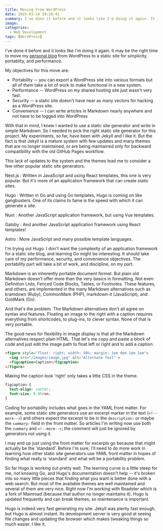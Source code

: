 ```yaml
---
title: Moving From WordPress
date: 2025-03-14 19:28:41
summary: I've done it before and it looks like I'm doing it again. It just may be the right time to move my [personal blog](htpp://www.bobrockefeller.com) from WordPress to a static site for simplicity, portablity, and performance.
image:
categories:
  - Web Development
tags: [WordPress]
---
```


I've done it before and it looks like I'm doing it again. It may be the right time to move my [personal blog](htpp://www.bobrockefeller.com) from WordPress to a static site for simplicity, portablity, and performance.

<!--more-->

My objectives for this move are:

- Portability -- you can export a WordPress site into various formats but all of them take a lot of work to make functional in a new system.
- Performance -- WordPress on my shared hosting site just wasn't very fast.
- Security -- a static site doesn't have near as many vectors for hacking as a WordPress site.
- Convenience -- I can write articles in Markdown nearly anywhere and not have to be logged into WordPress

With that in mind, I knew I wanted to use a static site generator and write in simple Markdown. So I needed to pick the right static site generator for this project. My experiments, so far, have been with Jekyll and I like it. But the fact is that Jekyll is a mature system with few updates and many themes that are no longer maintained, or are being maintained only for backward compatibility with the old GitHub Pages workflow.

This lack of updates to the system and the themes lead me to consider a few other popular static site generators.

Next.js
: Written in JavaScript and using React templates, this one is very popular. But it's more of an application framework that can create static sites.

Hugo
: Written in Go and using Go templates, Hugo is coming on like gangbusters. One of its claims to fame is the speed with which it can generate a site.

Nuxt
: Another JavaScript application framework, but using Vue templates.

Gatsby
: And another JavaScript application framework using React templates!

Astro
: More JavaScript and many possible template languages.

I'm trying out Hugo. I don't want the complexity of an application framework for a static site blog, and learning Go might be interesting. It should take care of my performance, security, and convenience objectives. The portability part will take a bit of work, and discipline, on my part.

Markdown is an inherently portable document format. But plain old Markdown doesn't offer more than the very basics in formatting. Not even Definition Lists, Fenced Code Blocks, Tables, or Footnotes. These features, and others, are implemented in the many Markdown alternatives such as kramdown (Ruby), CommonMark (PHP), markdown-it (JavaScript), and GoldMark (Go).

And that's the problem. The Markdown alternatives don't all agree on syntax and features. Floating an image to the right with a caption requires everything from shortcodes, to plug-ins, to clever syntax. None of that is very portable.

The good news for flexibility in image display is that all the Markdown alternatives respect plain HTML. That let's me copy and paste a block of code and just edit the image path to float left or right and to add a caption.

```HTML
<figure style="float: right; width: 50%; margin: 1em 0em 1em 1em">
  <img src="/images/image,jpg" alt="Alternate Text" >
  <figcaption>Caption</figcaption>
</figure>
```

Making the caption look 'right' only takes a little CSS in the theme.

```CSS
figcaption {
  text-align: center;
  font-size: 0.85rem;
}
```

Coding for portability includes what goes in the YAML front matter. For example, some static site generators use an excerpt marker in the text (`<!--more-->`) and others expect the excerpt to be in the `description:` or maybe the `summary:` field in the front matter. So articles I'm writing now use both the `summary` and `<!--more-->`; the comment will just be ignored by generators not using it.

I may end up just using the front matter for excerpts go because that might actually be the 'standard'. Before I'm sure, I'll need to do more work in learning how other static site generators use YAML front matter in hopes of finding what really is 'standard' and what will be a portability problem.

So far Hugo is working out pretty well. The learning curve is a little steep for me, not knowing Go, and Hugo's documentation doesn't help -- it's broken into so many little pieces that finding what you want is better done with a web search. But most of the available themes are well maintained and several of them are very nice. Right now I'm working with Roadster which is a fork of Mainroad (because that author no longer maintains it). Hugo is updated frequently and can break themes, so maintenance is important.

Hugo is indeed very fast generating my site. Jekyll was plenty fast enough, but Hugo is almost instant. Its development server is very good at seeing file changes and updating the browser which makes tweaking things so much easier. I like it.
